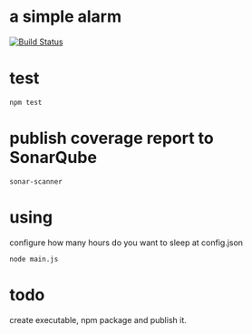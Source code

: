 a simple alarm
==============

[![Build Status](https://travis-ci.org/montoyaedu/myalarm.svg?branch=master)](https://travis-ci.org/montoyaedu/myalarm)

test
====

`````
npm test
`````

publish coverage report to SonarQube
====================================

`````
sonar-scanner
`````

using
=====

configure how many hours do you want to sleep at config.json

`````
node main.js
`````

todo
====

create executable, npm package and publish it.
